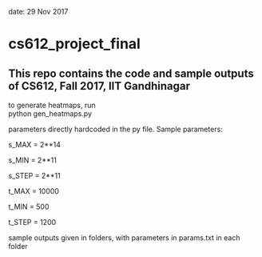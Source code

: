 date: 29 Nov 2017
# cs612_project_final

## This repo contains the code and sample outputs of CS612, Fall 2017, IIT Gandhinagar

to generate heatmaps, run <br>
python gen_heatmaps.py

parameters directly hardcoded in the py file. Sample parameters:

  s_MAX = 2**14
  
  s_MIN = 2**11
  
  s_STEP = 2**11
  
  t_MAX = 10000
  
  t_MIN = 500
  
  t_STEP = 1200
  
  sample outputs given in folders, with parameters in params.txt in each folder
